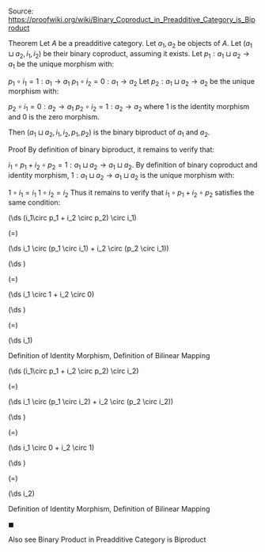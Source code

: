 # 

Source: https://proofwiki.org/wiki/Binary_Coproduct_in_Preadditive_Category_is_Biproduct

Theorem
Let $A$ be a preadditive category.
Let $a_1, a_2$ be objects of $A$.
Let $(a_1 \sqcup a_2, i_1, i_2)$ be their binary coproduct, assuming it exists.
Let $p_1 : a_1 \sqcup a_2 \to a_1$ be the unique morphism with:

$p_1 \circ i_1 = 1 : a_1 \to a_1$
$p_1 \circ i_2 = 0 : a_1 \to a_2$
Let $p_2 : a_1 \sqcup a_2 \to a_2$ be the unique morphism with:

$p_2 \circ i_1 = 0 : a_2 \to a_1$
$p_2 \circ i_2 = 1 : a_2 \to a_2$
where $1$ is the identity morphism and $0$ is the zero morphism.

Then $(a_1 \sqcup a_2, i_1, i_2, p_1, p_2)$ is the binary biproduct of $a_1$ and $a_2$.


Proof
By definition of binary biproduct, it remains to verify that:

$i_1\circ p_1 + i_2 \circ p_2 = 1 : a_1 \sqcup a_2 \to a_1 \sqcup a_2$.
By definition of binary coproduct and identity morphism, $1 : a_1 \sqcup a_2 \to a_1 \sqcup a_2$ is the unique morphism with:

$1 \circ i_1 = i_1$
$1 \circ i_2 = i_2$
Thus it remains to verify that $i_1\circ p_1 + i_2 \circ p_2$ satisfies the same condition:














\(\ds (i_1\circ p_1 + i_2 \circ p_2) \circ i_1\)

\(=\)







\(\ds i_1 \circ (p_1 \circ i_1) + i_2 \circ (p_2 \circ i_1)\)




















\(\ds \)

\(=\)







\(\ds i_1 \circ 1 + i_2 \circ 0\)




















\(\ds \)

\(=\)







\(\ds i_1\)





Definition of Identity Morphism, Definition of Bilinear Mapping
















\(\ds (i_1\circ p_1 + i_2 \circ p_2) \circ i_2\)

\(=\)







\(\ds i_1 \circ (p_1 \circ i_2) + i_2 \circ (p_2 \circ i_2)\)




















\(\ds \)

\(=\)







\(\ds i_1 \circ 0 + i_2 \circ 1\)




















\(\ds \)

\(=\)







\(\ds i_2\)





Definition of Identity Morphism, Definition of Bilinear Mapping



$\blacksquare$


Also see
Binary Product in Preadditive Category is Biproduct




